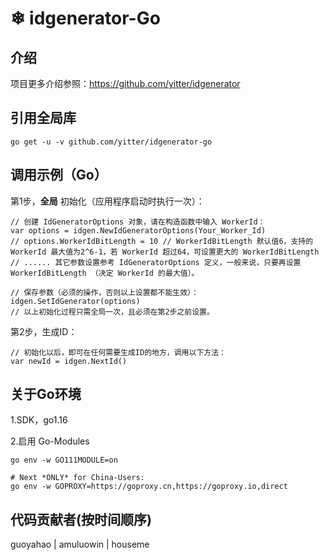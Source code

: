 ﻿#  ❄ idgenerator-Go

## 介绍

项目更多介绍参照：https://github.com/yitter/idgenerator

## 引用全局库
```
go get -u -v github.com/yitter/idgenerator-go
```

## 调用示例（Go）

第1步，**全局** 初始化（应用程序启动时执行一次）：
```
// 创建 IdGeneratorOptions 对象，请在构造函数中输入 WorkerId：
var options = idgen.NewIdGeneratorOptions(Your_Worker_Id)
// options.WorkerIdBitLength = 10 // WorkerIdBitLength 默认值6，支持的 WorkerId 最大值为2^6-1，若 WorkerId 超过64，可设置更大的 WorkerIdBitLength
// ...... 其它参数设置参考 IdGeneratorOptions 定义，一般来说，只要再设置 WorkerIdBitLength （决定 WorkerId 的最大值）。

// 保存参数（必须的操作，否则以上设置都不能生效）：
idgen.SetIdGenerator(options)
// 以上初始化过程只需全局一次，且必须在第2步之前设置。
```

第2步，生成ID：
```
// 初始化以后，即可在任何需要生成ID的地方，调用以下方法：
var newId = idgen.NextId()
```

## 关于Go环境

1.SDK，go1.16

2.启用 Go-Modules
```
go env -w GO111MODULE=on

# Next *ONLY* for China-Users:
go env -w GOPROXY=https://goproxy.cn,https://goproxy.io,direct
```

## 代码贡献者(按时间顺序)
guoyahao | amuluowin | houseme

